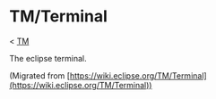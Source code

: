

TM/Terminal
===========

< [TM](./TM "TM")

The eclipse terminal.


(Migrated from [https://wiki.eclipse.org/TM/Terminal](https://wiki.eclipse.org/TM/Terminal))